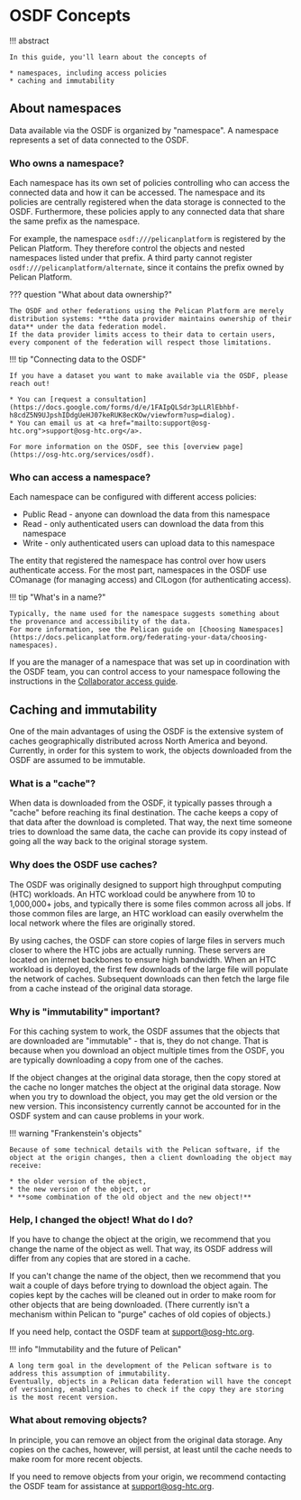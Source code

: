 # OSDF Concepts

!!! abstract

    In this guide, you'll learn about the concepts of
    
    * namespaces, including access policies
    * caching and immutability

## About namespaces

Data available via the OSDF is organized by "namespace".
A namespace represents a set of data connected to the OSDF.

### Who owns a namespace?

Each namespace has its own set of policies controlling who can access the connected data and how it can be accessed.
The namespace and its policies are centrally registered when the data storage is connected to the OSDF.
Furthermore, these policies apply to any connected data that share the same prefix as the namespace.

For example, the namespace `osdf:///pelicanplatform` is registered by the Pelican Platform. 
They therefore control the objects and nested namespaces listed under that prefix.
A third party cannot register `osdf:///pelicanplatform/alternate`, since it contains the prefix owned by Pelican Platform.

??? question "What about data ownership?"

    The OSDF and other federations using the Pelican Platform are merely distribution systems: **the data provider maintains ownership of their data** under the data federation model.
    If the data provider limits access to their data to certain users, every component of the federation will respect those limitations.

!!! tip "Connecting data to the OSDF"

    If you have a dataset you want to make available via the OSDF, please reach out! 

    * You can [request a consultation](https://docs.google.com/forms/d/e/1FAIpQLSdr3pLLRlEbhbf-h8cdZ5N9UJpshIDdgUeHJ07keRUK8ecKOw/viewform?usp=dialog).
    * You can email us at <a href="mailto:support@osg-htc.org">support@osg-htc.org</a>.

    For more information on the OSDF, see this [overview page](https://osg-htc.org/services/osdf).

### Who can access a namespace?

Each namespace can be configured with different access policies:

* Public Read - anyone can download the data from this namespace
* Read - only authenticated users can download the data from this namespace
* Write - only authenticated users can upload data to this namespace

The entity that registered the namespace has control over how users authenticate access.
For the most part, namespaces in the OSDF use COmanage (for managing access) and CILogon (for authenticating access).

!!! tip "What's in a name?"

    Typically, the name used for the namespace suggests something about the provenance and accessibility of the data.
    For more information, see the Pelican guide on [Choosing Namespaces](https://docs.pelicanplatform.org/federating-your-data/choosing-namespaces).

If you are the manager of a namespace that was set up in coordination with the OSDF team, you can control access to your namespace following the instructions in the [Collaborator access guide](collaborators.md).

## Caching and immutability

One of the main advantages of using the OSDF is the extensive system of caches geographically distributed across North America and beyond.
Currently, in order for this system to work, the objects downloaded from the OSDF are assumed to be immutable.

### What is a "cache"?

When data is downloaded from the OSDF, it typically passes through a "cache" before reaching its final destination.
The cache keeps a copy of that data after the download is completed. 
That way, the next time someone tries to download the same data, the cache can provide its copy instead of going all the way back to the original storage system.

### Why does the OSDF use caches?

The OSDF was originally designed to support high throughput computing (HTC) workloads.
An HTC workload could be anywhere from 10 to 1,000,000+ jobs, and typically there is some files common across all jobs.
If those common files are large, an HTC workload can easily overwhelm the local network where the files are originally stored.

By using caches, the OSDF can store copies of large files in servers much closer to where the HTC jobs are actually running. 
These servers are located on internet backbones to ensure high bandwidth.
When an HTC workload is deployed, the first few downloads of the large file will populate the network of caches.
Subsequent downloads can then fetch the large file from a cache instead of the original data storage.

### Why is "immutability" important?

For this caching system to work, the OSDF assumes that the objects that are downloaded are "immutable" - that is, they do not change.
That is because when you download an object multiple times from the OSDF, you are typically downloading a copy from one of the caches.

If the object changes at the original data storage, then the copy stored at the cache no longer matches the object at the original data storage.
Now when you try to download the object, you may get the old version or the new version.
This inconsistency currently cannot be accounted for in the OSDF system and can cause problems in your work.

!!! warning "Frankenstein's objects"

    Because of some technical details with the Pelican software, if the object at the origin changes, then a client downloading the object may receive:

    * the older version of the object,
    * the new version of the object, or
    * **some combination of the old object and the new object!**

### Help, I changed the object! What do I do?

If you have to change the object at the origin, we recommend that you change the name of the object as well.
That way, its OSDF address will differ from any copies that are stored in a cache.

If you can't change the name of the object, then we recommend that you wait a couple of days before trying to download the object again.
The copies kept by the caches will be cleaned out in order to make room for other objects that are being downloaded.
(There currently isn't a mechanism within Pelican to "purge" caches of old copies of objects.)

If you need help, contact the OSDF team at <a href="mailto:support@osg-htc.org">support@osg-htc.org</a>.

!!! info "Immutability and the future of Pelican"

    A long term goal in the development of the Pelican software is to address this assumption of immutability.
    Eventually, objects in a Pelican data federation will have the concept of versioning, enabling caches to check if the copy they are storing is the most recent version.

### What about removing objects?

In principle, you can remove an object from the original data storage.
Any copies on the caches, however, will persist, at least until the cache needs to make room for more recent objects.

If you need to remove objects from your origin, we recommend contacting the OSDF team for assistance at <a href="mailto:support@osg-htc.org">support@osg-htc.org</a>.

